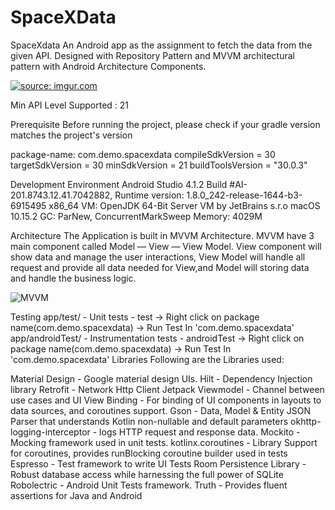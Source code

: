 # SpaceXData

SpaceXdata
An Android app as the assignment to fetch the data from the given API. 
Designed with Repository Pattern and MVVM architectural pattern with Android Architecture Components.

<a href="https://imgur.com/qvLcA1Y"><img src="https://i.imgur.com/qvLcA1Ym.mp4" title="source: imgur.com" /></a>

Min API Level Supported : 21

Prerequisite
Before running the project, please check if your gradle version matches the project's version

package-name: com.demo.spacexdata
compileSdkVersion = 30
targetSdkVersion = 30
minSdkVersion = 21
buildToolsVersion = "30.0.3"

Development Environment
Android Studio 4.1.2
Build #AI-201.8743.12.41.7042882,
Runtime version: 1.8.0_242-release-1644-b3-6915495 x86_64
VM: OpenJDK 64-Bit Server VM by JetBrains s.r.o
macOS 10.15.2
GC: ParNew, ConcurrentMarkSweep
Memory: 4029M

Architecture
The Application is built in MVVM Architecture.
MVVM have 3 main component called Model — View — View Model. View component will show data and manage the user interactions, View Model will handle all request
and provide all data needed for View,and Model will storing data and handle the business logic.

![MVVM](https://upload.wikimedia.org/wikipedia/commons/8/87/MVVMPattern.png)


Testing
app/test/ - Unit tests - test -> Right click on package name(com.demo.spacexdata) -> Run Test In 'com.demo.spacexdata'
app/androidTest/ - Instrumentation tests - androidTest -> Right click on package name(com.demo.spacexdata) -> Run Test In 'com.demo.spacexdata'
Libraries
Following are the Libraries used:

Material Design - Google material design UIs.
Hilt - Dependency Injection library
Retrofit - Network Http Client
Jetpack
Viewmodel - Channel between use cases and UI
View Binding - For binding of UI components in layouts to data sources, and coroutines support.
Gson - Data, Model & Entity JSON Parser that understands Kotlin non-nullable and default parameters
okhttp-logging-interceptor - logs HTTP request and response data.
Mockito - Mocking framework used in unit tests.
kotlinx.coroutines - Library Support for coroutines, provides runBlocking coroutine builder used in tests
Espresso - Test framework to write UI Tests
Room Persistence Library - Robust database access while harnessing the full power of SQLite
Robolectric - Android Unit Tests framework.
Truth - Provides fluent assertions for Java and Android
